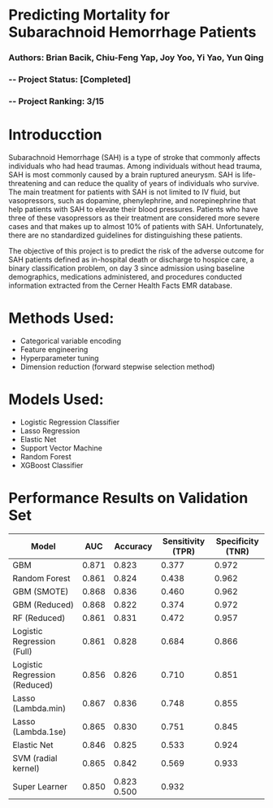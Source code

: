 # Predicting Mortality for Subarachnoid Hemorrhage Patients

### Authors: Brian Bacik, Chiu-Feng Yap, Joy Yoo, Yi Yao, Yun Qing

### -- Project Status: [Completed]

### -- Project Ranking: 3/15

# Introducction

Subarachnoid Hemorrhage (SAH) is a type of stroke that commonly affects individuals who had head traumas. Among individuals without head trauma, SAH is most commonly caused by a brain ruptured aneurysm. SAH is life-threatening and can reduce the quality of years of individuals who survive. The main treatment for patients with SAH is not limited to IV fluid, but vasopressors, such as dopamine, phenylephrine, and norepinephrine that help patients with SAH to elevate their blood pressures. Patients who have three of these vasopressors as their treatment are considered more severe cases and that makes up to almost 10% of patients with SAH. Unfortunately, there are no standardized guidelines for distinguishing these patients.

The objective of this project is to predict the risk of the adverse outcome for SAH patients defined as in-hospital death or discharge to hospice care, a binary classification problem, on day 3 since admission using baseline demographics, medications administered, and procedures conducted information extracted from the Cerner Health Facts EMR database. 

# Methods Used:
* Categorical variable encoding
* Feature engineering
* Hyperparameter tuning
* Dimension reduction (forward stepwise selection method) 

# Models Used:
* Logistic Regression Classifier
* Lasso Regression 
* Elastic Net
* Support Vector Machine
* Random Forest
* XGBoost Classifier

# Performance Results on Validation Set
| Model  | AUC | Accuracy | Sensitivity (TPR)  |  Specificity (TNR) |
| ------ | --- | -------- | ------------------ |  ----------------- |
| GBM |	0.871 |	0.823 |	0.377  | 0.972|
| Random Forest | 0.861	 | 0.824	 | 0.438  | 	0.962  | 
|GBM (SMOTE)| 0.868	| 0.836	| 0.460	| 0.962| 
|GBM (Reduced)| 	0.868| 	0.822| 	0.374| 	0.972| 
|RF (Reduced)	| 0.861| 	0.831| 	0.472 | 	0.957| 
|Logistic Regression (Full)	| 0.861 | 0.828 | 0.684 | 	0.866| 
|Logistic Regression (Reduced)	| 0.856| 	0.826| 	0.710 | 	0.851| 
|Lasso (Lambda.min)	| 0.867| 	0.836| 	0.748| 	0.855| 
|Lasso (Lambda.1se)	| 0.865| 	0.830| 	0.751| 	0.845| 
|Elastic Net |	0.846	| 0.825| 	0.533| 	0.924| 
|SVM (radial kernel)	| 0.865| 	0.842| 	0.569| 	0.933| 
|Super Learner	| 0.850	| 0.823	0.500| 	0.932| 

